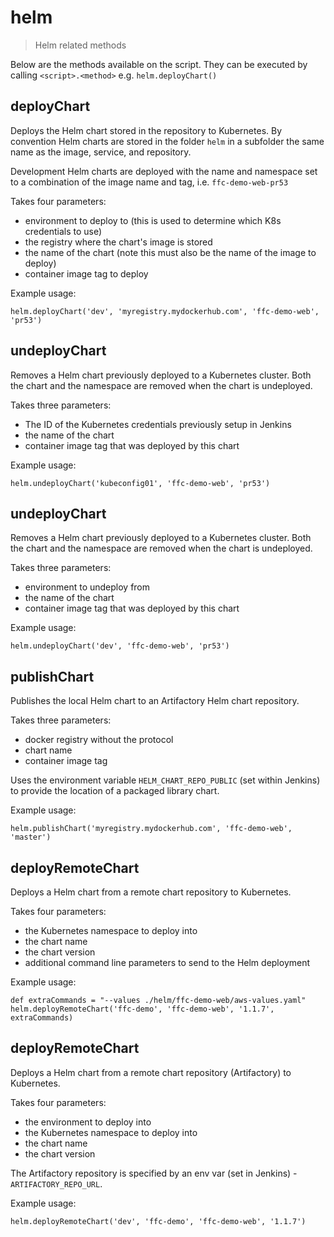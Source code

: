 # helm

> Helm related methods

Below are the methods available on the script. They can be executed by calling
`<script>.<method>` e.g. `helm.deployChart()`

## deployChart

Deploys the Helm chart stored in the repository to Kubernetes.
By convention Helm charts are stored in the folder `helm` in a subfolder the
same name as the image, service, and repository.

Development Helm charts are deployed with the name and namespace set to a
combination of the image name and tag, i.e. `ffc-demo-web-pr53`

Takes four parameters:
- environment to deploy to (this is used to determine which K8s credentials to
  use)
- the registry where the chart's image is stored
- the name of the chart (note this must also be the name of the image to deploy)
- container image tag to deploy

Example usage:

```
helm.deployChart('dev', 'myregistry.mydockerhub.com', 'ffc-demo-web', 'pr53')
```

## undeployChart

Removes a Helm chart previously deployed to a Kubernetes cluster.
Both the chart and the namespace are removed when the chart is undeployed.

Takes three parameters:
- The ID of the Kubernetes credentials previously setup in Jenkins
- the name of the chart
- container image tag that was deployed by this chart

Example usage:

```
helm.undeployChart('kubeconfig01', 'ffc-demo-web', 'pr53')
```

## undeployChart

Removes a Helm chart previously deployed to a Kubernetes cluster.
Both the chart and the namespace are removed when the chart is undeployed.

Takes three parameters:
- environment to undeploy from
- the name of the chart
- container image tag that was deployed by this chart

Example usage:

```
helm.undeployChart('dev', 'ffc-demo-web', 'pr53')
```

## publishChart

Publishes the local Helm chart to an Artifactory Helm chart repository.

Takes three parameters:
- docker registry without the protocol
- chart name
- container image tag

Uses the environment variable `HELM_CHART_REPO_PUBLIC` (set within Jenkins)
to provide the location of a packaged library chart.

Example usage:

```
helm.publishChart('myregistry.mydockerhub.com', 'ffc-demo-web', 'master')
```

## deployRemoteChart

Deploys a Helm chart from a remote chart repository to Kubernetes.

Takes four parameters:
- the Kubernetes namespace to deploy into
- the chart name
- the chart version
- additional command line parameters to send to the Helm deployment

Example usage:

```
def extraCommands = "--values ./helm/ffc-demo-web/aws-values.yaml"
helm.deployRemoteChart('ffc-demo', 'ffc-demo-web', '1.1.7', extraCommands)
```

## deployRemoteChart

Deploys a Helm chart from a remote chart repository (Artifactory) to Kubernetes.

Takes four parameters:
- the environment to deploy into
- the Kubernetes namespace to deploy into
- the chart name
- the chart version

The Artifactory repository is specified by an env var (set in Jenkins) -
`ARTIFACTORY_REPO_URL`.

Example usage:

```
helm.deployRemoteChart('dev', 'ffc-demo', 'ffc-demo-web', '1.1.7')
```

